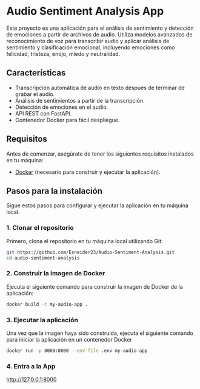 # Audio Sentiment Analysis App

Este proyecto es una aplicación para el análisis de sentimiento y detección de emociones a partir de archivos de audio. Utiliza modelos avanzados de reconocimiento de voz para transcribir audio y aplicar análisis de sentimiento y clasificación emocional, incluyendo emociones como felicidad, tristeza, enojo, miedo y neutralidad.

## Características

- Transcripción automática de audio en texto despues de terminar de grabar el audio.
- Análisis de sentimientos a partir de la transcripción.
- Detección de emociones en el audio.
- API REST con FastAPI.
- Contenedor Docker para fácil despliegue.

## Requisitos

Antes de comenzar, asegúrate de tener los siguientes requisitos instalados en tu máquina:

- [Docker](https://www.docker.com/products/docker-desktop) (necesario para construir y ejecutar la aplicación).

## Pasos para la instalación

Sigue estos pasos para configurar y ejecutar la aplicación en tu máquina local.

### 1. Clonar el repositorio

Primero, clona el repositorio en tu máquina local utilizando Git:

```bash
git https://github.com/Esneider23/Audio-Sentiment-Analysis.git
cd audio-sentiment-analysis
```

### 2. Construir la imagen de Docker
Ejecuta el siguiente comando para construir la imagen de Docker de la aplicación:
```bash
docker build -t my-audio-app .
```

### 3. Ejecutar la aplicación
Una vez que la imagen haya sido construida, ejecuta el siguiente comando para iniciar la aplicación en un contenedor Docker
```bash
docker run -p 8000:8000 --env-file .env my-audio-app
```
### 4. Entra a la App
http://127.0.0.1:8000
